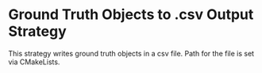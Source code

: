 # Ground Truth Objects to .csv Output Strategy

This strategy writes ground truth objects in a csv file.
Path for the file is set via CMakeLists.
